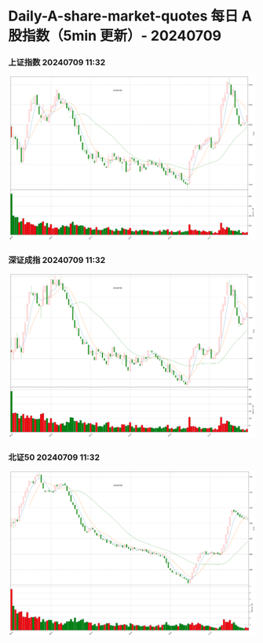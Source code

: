 
# Daily-A-share-market-quotes 每日 A 股指数（5min 更新）- 20240709

### 上证指数 20240709 11:32
![](./fig/2024/7/20240709-sh000001.png)

### 深证成指 20240709 11:32
![](./fig/2024/7/20240709-sz399001.png)

### 北证50 20240709 11:32
![](./fig/2024/7/20240709-bj899050.png)
